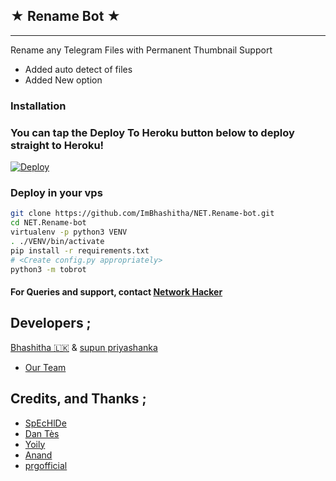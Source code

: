 ## ★ Rename Bot ★
---
Rename any Telegram Files with Permanent Thumbnail Support

* Added auto detect of files
* Added New option 

### Installation


### You can tap the Deploy To Heroku button below to deploy straight to Heroku!
[![Deploy](https://www.herokucdn.com/deploy/button.svg)](https://heroku.com/deploy?template=https://github.com/ImBhashitha/NET.Rename-bot.git)

### Deploy in your vps
```sh
git clone https://github.com/ImBhashitha/NET.Rename-bot.git
cd NET.Rename-bot
virtualenv -p python3 VENV
. ./VENV/bin/activate
pip install -r requirements.txt
# <Create config.py appropriately>
python3 -m tobrot
```


#### For Queries and support, contact [Network Hacker](https://telegram.dog/Hackerrdt)

## Developers ;

[Bhashitha 🇱🇰](https://t.me/ImBhashitha) 
& [supun priyashanka](https://t.me/Supun_priyashanka)
* [Our Team](https://t.me/Network_hacker_bots)

## Credits, and Thanks ;

* [SpEcHlDe](https://telegram.dog/SpEcHlDe) 
* [Dan Tès](https://telegram.dog/haskell) 
* [Yoily](https://telegram.dog/YoilyL)
* [Anand](https://telegram.dog/Anandpskerala)
* [prgofficial](https://telegram.dog/prgofficial)
